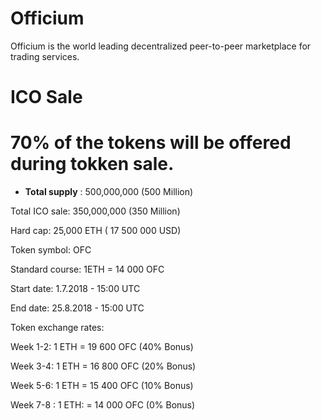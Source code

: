 # Officium
Officium is the world leading decentralized peer-to-peer marketplace for trading services.

# ICO Sale 

#  70% of the tokens will be offered during tokken sale.

* **Total supply** : 500,000,000 (500 Million)

Total ICO sale: 350,000,000 (350 Million)

Hard cap: 25,000 ETH ( 17 500 000 USD)

Token symbol: OFC

Standard course: 1ETH = 14 000 OFC

Start date: 1.7.2018 - 15:00 UTC

End date: 25.8.2018 - 15:00 UTC

 

Token exchange rates:

Week 1-2: 1 ETH = 19 600 OFC (40% Bonus)

Week 3-4: 1 ETH = 16 800 OFC  (20% Bonus)

Week 5-6: 1 ETH = 15 400 OFC  (10% Bonus)

Week 7-8 : 1 ETH: = 14 000 OFC  (0% Bonus)
